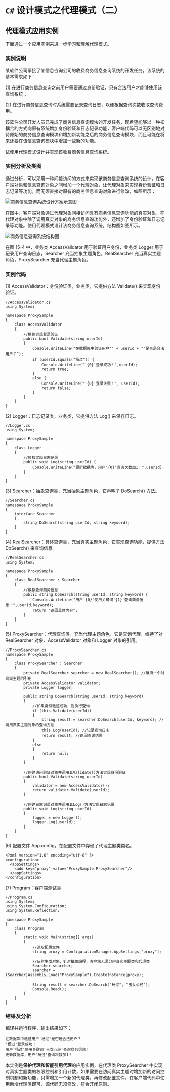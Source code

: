 # `C#` 设计模式之代理模式（二）  

## 代理模式应用实例  

下面通过一个应用实例来进一步学习和理解代理模式。  

### 实例说明  

某软件公司承接了某信息咨询公司的收费商务信息查询系统的开发任务，该系统的基本需求如下：  

(1) 在进行商务信息查询之前用户需要通过身份验证，只有合法用户才能够使用该查询系统；  

(2) 在进行商务信息查询时系统需要记录查询日志，以便根据查询次数收取查询费用。  

该软件公司开发人员已完成了商务信息查询模块的开发任务，现希望能够以一种松耦合的方式向原有系统增加身份验证和日志记录功能，客户端代码可以无区别地对待原始的商务信息查询模块和增加新功能之后的商务信息查询模块，而且可能在将来还要在该信息查询模块中增加一些新的功能。  

试使用代理模式设计并实现该收费商务信息查询系统。  

### 实例分析及类图

通过分析，可以采用一种间接访问的方式来实现该商务信息查询系统的设计，在客户端对象和信息查询对象之间增加一个代理对象，让代理对象来实现身份验证和日志记录等功能，而无须直接对原有的商务信息查询对象进行修改，如图所示：

![商务信息查询系统设计方案示意图](images/1353943846_5465.jpg)    

在图中，客户端对象通过代理对象间接访问具有商务信息查询功能的真实对象，在代理对象中除了调用真实对象的商务信息查询功能外，还增加了身份验证和日志记录等功能。使用代理模式设计该商务信息查询系统，结构图如图所示。

![商务信息查询系统结构图](images/1353943854_9883.jpg)   

在图 15-4 中，业务类 AccessValidator 用于验证用户身份，业务类 Logger 用于记录用户查询日志，Searcher 充当抽象主题角色，RealSearcher 充当真实主题角色，ProxySearcher 充当代理主题角色。  

### 实例代码  

(1) AccessValidator：身份验证类，业务类，它提供方法 Validate() 来实现身份验证。

```
//AccessValidator.cs
using System;

namespace ProxySample
{
    class AccessValidator
    {
        //模拟实现登录验证
        public bool Validate(string userId) 
        {
		    Console.WriteLine("在数据库中验证用户'" + userId + "'是否是合法用户？");
		    if (userId.Equals("杨过")) {
			    Console.WriteLine("'{0}'登录成功！",userId);
			    return true;
		    }
		    else {
                Console.WriteLine("'{0}'登录失败！", userId);
			    return false;
		    }
	    }
    }
}
```

(2) Logger：日志记录类，业务类，它提供方法 Log() 来保存日志。  

```
//Logger.cs
using System;

namespace ProxySample
{
    class Logger
    {
        //模拟实现日志记录
        public void Log(string userId) {
            Console.WriteLine("更新数据库，用户'{0}'查询次数加1！",userId);
	    }
    }
}
```

(3) Searcher：抽象查询类，充当抽象主题角色，它声明了 DoSearch() 方法。  

```
//Searcher.cs
namespace ProxySample
{
    interface Searcher
    {
        string DoSearch(string userId, string keyword);
    }
}
```

(4) RealSearcher：具体查询类，充当真实主题角色，它实现查询功能，提供方法 DoSearch() 来查询信息。  


```
//RealSearcher.cs
using System;

namespace ProxySample
{
    class RealSearcher : Searcher
    {
        //模拟查询商务信息
        public string DoSearch(string userId, string keyword) {
            Console.WriteLine("用户'{0}'使用关键词'{1}'查询商务信息！",userId,keyword);
		    return "返回具体内容";
	    }
    }
}
```

(5) ProxySearcher：代理查询类，充当代理主题角色，它是查询代理，维持了对 RealSearcher 对象、AccessValidator 对象和 Logger 对象的引用。  

```
//ProxySearcher.cs
namespace ProxySample
{
    class ProxySearcher : Searcher
    {
        private RealSearcher searcher = new RealSearcher(); //维持一个对真实主题的引用
        private AccessValidator validator;
        private Logger logger;

        public string DoSearch(string userId, string keyword)
        {
            //如果身份验证成功，则执行查询
            if (this.Validate(userId))
            {
                string result = searcher.DoSearch(userId, keyword); //调用真实主题对象的查询方法
                this.Log(userId); //记录查询日志
                return result; //返回查询结果
            }
            else
            {
                return null;
            }
        }

        //创建访问验证对象并调用其Validate()方法实现身份验证
        public bool Validate(string userId)
        {
            validator = new AccessValidator();
            return validator.Validate(userId);
        }

        //创建日志记录对象并调用其Log()方法实现日志记录
        public void Log(string userId)
        {
            logger = new Logger();
            logger.Log(userId);
        }
    }
}
```

(6) 配置文件 App.config，在配置文件中存储了代理主题类类名。  

```
<?xml version="1.0" encoding="utf-8" ?>
<configuration>
  <appSettings>
    <add key="proxy" value="ProxySample.ProxySearcher"/>
  </appSettings>
</configuration>
```

(7) Program：客户端测试类  

```
//Program.cs
using System;
using System.Configuration;
using System.Reflection;

namespace ProxySample
{
    class Program
    {
        static void Main(string[] args)
        {
            //读取配置文件
            string proxy = ConfigurationManager.AppSettings["proxy"];

            //反射生成对象，针对抽象编程，客户端无须分辨真实主题类和代理类
            Searcher searcher;
            searcher = (Searcher)Assembly.Load("ProxySample").CreateInstance(proxy);

            String result = searcher.DoSearch("杨过", "玉女心经");
            Console.Read();
        }
    }
}
```

### 结果及分析 

编译并运行程序，输出结果如下：  

```
在数据库中验证用户'杨过'是否是合法用户？
'杨过'登录成功！
用户'杨过'使用关键词'玉女心经'查询商务信息！
更新数据库，用户'杨过'查询次数加1！
```

本实例是**保护代理和智能引用代理**的应用实例，在代理类 ProxySearcher 中实现对真实主题类的权限控制和引用计数，如果需要在访问真实主题时增加新的访问控制机制和新功能，只需增加一个新的代理类，再修改配置文件，在客户端代码中使用新增代理类即可，源代码无须修改，符合开闭原则。